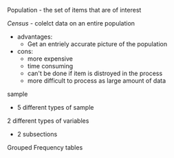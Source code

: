 Population - the set of items that are of interest 

_Census_ - colelct data on an entire population 
- advantages:
	- Get an entriely accurate picture of the population
- cons:
	- more expensive
	- time consuming 
	- can't be done if item is distroyed in the process
	- more difficult to process as large amount of data  
 
sample
- 5 different types of sample

2 different types of variables
- 2 subsections

Grouped Frequency tables 



